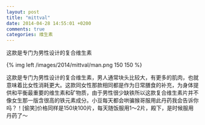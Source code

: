 ```yaml
---
layout: post
title: "mittval"
date: 2014-04-28 14:55:01 +0200
comments: true
categories: 维生素
---
```

<!-- more -->
这款是专门为男性设计的复合维生素

{% img left /images/2014/mittval/man.png 150 150 %}
<p>
这款是专门为男性设计的复合维生素，男人通常块头比较大，有更多的肌肉，也就意味着比女性消耗更大。这款同女性那款相同都是作为日常膳食的补充，为身体提供和平衡最重要的维生素和矿物质，由于男性很少缺铁所以这款复合维生素片并不像女生那一版含很高的铁元素成分。小豆每天都会哄骗猴哥服用此丹药我会告诉你吗？！[偷笑]价格同样是150块100片，每天随饭服用1～2片，殿下，是时候服用丹药了～
</p>
